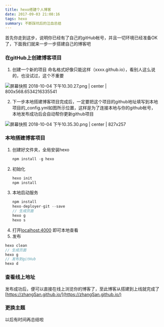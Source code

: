 ```yaml
---
title: hexo搭建个人博客
date: 2017-09-03 21:08:16
tags: hexo
summary: 不断踩坑后的泣血总结
---
```


首先你走到这步，说明你已经有了自己的gitHub帐号，并且一切环境已经准备OK了，下面我们就来一步一步搭建自己的博客吧

### 在gitHub上创建博客项目
1. 创建一个新的项目
命名格式好像只能这样（xxxx.github.io），看别人这么说的，也没试过，这个不重要


![屏幕快照 2018-10-04 下午10.30.27.png | center | 800x568.6534216335541](https://cdn.nlark.com/yuque/0/2018/png/115449/1538663489485-b7c8c002-f263-4a11-8265-d1b7faddc6d3.png "")

2. 下一步本地搭建博客项目完成后，一定要把这个项目的github地址填写到本地项目的\_config.yml如图所示位置，这样是为了连接本地与你的github帐号，本地发布成功后会自动帮你更新github项目


![屏幕快照 2018-10-04 下午10.35.30.png | center | 827x257](https://cdn.nlark.com/yuque/0/2018/png/115449/1538663877896-385aec49-d886-4ab9-b07d-d58cc980644f.png "")


### 本地搭建博客项目
1. 创建好文件夹，全局安装hexo
    ```javascript
    npm install -g hexo
    ```
2. 初始化
    ```javascript
    hexo init
    npm install
    
    ```
3. 本地启动服务
    ```javascript
    npm install 
    hexo-deployer-git --save 
    // 生成页面
    hexo g 
    hexo s
    ```
4. 打开[localhost:4000](localhost:4000) 即可本地查看
5. 发布 
```javascript
hexo clean
// 生成页面
hexo g
// 发布到gitHub
hexo d
```

### 查看线上地址
发布成功后，便可以直接在线上浏览你的博客了，至此博客从搭建到上线就完成了
[https://zhangSan.github.io/](https://zhangSan.github.io/)

### 更换主题
以后有时间再总结啦